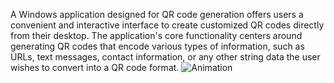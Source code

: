 A Windows application designed for QR code generation offers users a convenient and interactive interface to create customized QR codes directly from their desktop. The application's core functionality centers around generating QR codes that encode various types of information, such as URLs, text messages, contact information, or any other string data the user wishes to convert into a QR code format.
![Animation](https://github.com/PackJC/QRCodeMaker/assets/34726562/dfbe2b64-d10c-4470-894d-52969d0580ae)
